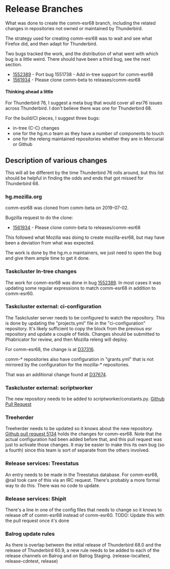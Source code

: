 Release Branches
================

What was done to create the comm-esr68 branch, including the related changes in repositories not owned or maintained by Thunderbird.

The strategy used for creating comm-esr68 was to wait and see what Firefox did, and then adapt for Thunderbird.

Two bugs tracked the work, and the distribution of what went with which bug is a little weird. There should have been a third bug, see the next section.

* [1552389](http://bugzil.la/1552389) - Port bug 1551738 - Add in-tree support for comm-esr68
* [1561934](http://bugzil.la/1561934) - Please clone comm-beta to releases/comm-esr68

#### Thinking ahead a little

For Thunderbird 76, I suggest a meta bug that would cover all esr76 issues across Thunderbird. I don't believe there was one for Thunderbird 68.

For the build/CI pieces, I suggest three bugs:

* in-tree (C-C) changes
* one for the hg.m.o team as they have a number of components to touch
* one for the releng maintained repositories whether they are in Mercurial or Github

## Description of various changes

This will all be different by the time Thunderbird 76 rolls around, but this list should be helpful in finding the odds and ends that got missed for Thunderbird 68.

### hg.mozilla.org

comm-esr68 was cloned from comm-beta on 2019-07-02.

Bugzilla request to do the clone:

* [1561934](http://bugzil.la/1561934) - Please clone comm-beta to releases/comm-esr68

This followed what Mozilla was doing to create mozilla-esr68, but may have been a deviation from what was expected.

The work is done by the hg.m.o maintainers, we just need to open the bug and give them ample time to get it done.

### Taskcluster In-tree changes

The work for comm-esr68 was done in bug [1552389](http://bugzil.la/1552389). In most cases it was updating some regular expressions to match comm-esr68 in addition to comm-esr60.

### Taskcluster external: ci-configuration

The Taskcluster server needs to be configured to watch the repository. This is done by updating the "projects.yml" file in the "ci-configuration" repository. It's likely sufficient to copy the block from the previous esr repository and update a couple of fields. Changes should be submitted to Phabricator for review, and then Mozilla releng will deploy.

For comm-esr68, the change is at [D37316](https://phabricator.services.mozilla.com/D37316).

comm-* repositories also have configuration in "grants.yml" that is not mirrored by the configuration for the mozilla-* repositories.

That was an additional change found at [D37674](https://phabricator.services.mozilla.com/D37674).

### Taskcluster external: scriptworker

The new repository needs to be added to scriptworker/constants.py.
[Github Pull Request](https://github.com/mozilla-releng/scriptworker/pull/364)

### Treeherder

Treeherder needs to be updated so it knows about the new repository. [Github pull request 5134](https://github.com/mozilla/treeherder/pull/5134) holds the changes for comm-esr68. Note that the actual configuration had been added before that, and this pull request was just to activate those changes.
It may be easier to make this its own bug (so a fourth) since this team is sort of separate from the others involved.

### Release services: Treestatus

An entry needs to be made in the Treestatus database. For comm-esr68, @rail took care of this via an IRC request. There's probably a more formal way to do this. There was no code to update.

### Release services: Shipit

There's a line in one of the config files that needs to change so it knows to release off of comm-esr68 instead of comm-esr60. TODO: Update this with the pull request once it's done

### Balrog update rules

As there is overlap between the initial release of Thunderbird 68.0 and the release of Thunderbird 60.9, a new rule needs to be added to each of the release channels on Balrog and on Balrog Staging. (release-localtest, release-cdntest, release)





